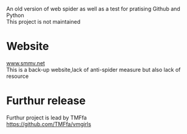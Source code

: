 An old version of web spider as well as a test for pratising Github and Python   
This project is not maintained
# Website
www.smmv.net   
This is a back-up website,lack of anti-spider measure but also lack of resource
# Furthur release
Furthur project is lead by TMFfa   
https://github.com/TMFfa/vmgirls
